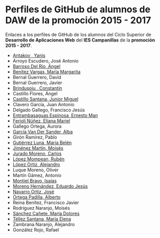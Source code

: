 # Perfiles de GitHub de alumnos de DAW de la promoción 2015 - 2017

Enlaces a los perfiles de GitHub de los alumnos del Ciclo Superior de **Desarrollo de Aplicaciones Web** del **IES Campanillas** de la **promoción 2015 - 2017**.

* [Antakov , Yanis](https://github.com/YanisAntakov)
* Arroyo Escudero, José Antonio
* [Barroso Del Río, Ángel](https://github.com/AngelBarrosoDelRio)
* [Benítez Vargas, María Margarita](https://github.com/MMARGARITARBV)
* Bernal Guerrero, David
* Bernal Guerrero, Javier
* [Brindusoiu , Constantín](https://github.com/BrandConstantin)
* Castillo Flores, Ángel
* [Castillo Santana, Junior Miguel](https://github.com/juniorcastillo)
* Clavero García, Juan Antonio
* Delgado Gallego, Francisco Jesús
* [Entrambasaguas Espinosa, Ernesto Man](https://github.com/ErnestoEntrambasaguas)
* [Ferioli Núñez, Eliana Mariel](https://github.com/ElianaFerioli)
* Gallego Ortega, Aurora
* [García Van Der Sander, Alba](https://github.com/AlbaGV)
* Girón Ramírez, Pablo
* [Gutiérrez Luna, María Belén](https://github.com/BelenGutierrez)
* [Jiménez Martín, Moisés](https://github.com/mjimenezmartin)
* [Jurado Moreno, Carlos](https://github.com/CarlosJuradoMoreno)
* [López Mompean, Rubén](https://github.com/RubenLopezMompean)
* [López Ortiz, Alejandro](https://github.com/AlejandroLopez96)
* Luque Moreno, Oliver
* Martín Gámez, Antonio
* [Montiel Bravo, Isaías](https://github.com/IsaiasMontielBravo)
* [Moreno Hernández, Eduardo Jesús](https://github.com/EduMoreno)
* [Navarro Ortiz, José](https://github.com/JoseNavarroOrtiz)
* [Ortega Padilla, Alberto](https://github.com/AlbertoOrtegaPadilla)
* Reina Benítez, Francisco Javier
* Rodríguez Naranjo, Moisés
* [Sánchez Cañete, María Dolores](https://github.com/MariloSanchez)
* [Téllez Santana, María Elena](https://github.com/ElenaTellez)
* Zambrana Naranjo, Alejandro
* González Rojo, Rafael

